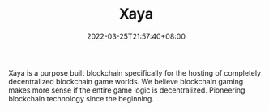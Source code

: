 ﻿---
weight: 
title: "Xaya"
description: "Xaya is a purpose built blockchain specifically for the hosting of completely decentralized blockchain game worlds. We believe blockchain gaming makes more sense if the entire game logic is decentralized. Pioneering blockchain technology since the beginning."
date: 2022-03-25T21:57:40+08:00
lastmod: 2022-03-25T16:45:40+08:00
draft: false
authors: ["Metabd"]
featuredImage: "174.png"
link: "https://xaya.io/"
tags: ["Xaya","去中心化"]
categories: ["navigation"]
navigation: ["去中心化"]
lightgallery: true
toc: true
pinned: false
recommend: false
recommend1: false
---
Xaya is a purpose built blockchain specifically for the hosting of completely decentralized blockchain game worlds. We believe blockchain gaming makes more sense if the entire game logic is decentralized. Pioneering blockchain technology since the beginning.
